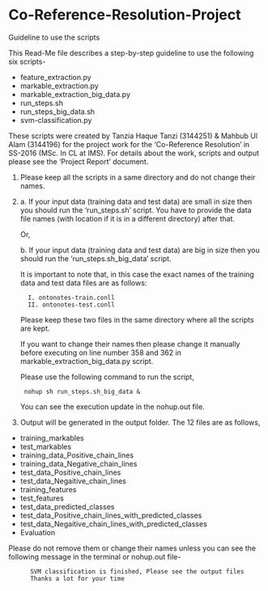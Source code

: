 # Co-Reference-Resolution-Project

Guideline to use the scripts

This Read-Me file describes a step-by-step guideline to use the following six scripts-

* feature_extraction.py
* markable_extraction.py
* markable_extraction_big_data.py
* run_steps.sh
* run_steps_big_data.sh
* svm-classification.py

These scripts were created by Tanzia Haque Tanzi (3144251) & Mahbub Ul Alam (3144196) for the project work for the ‘Co-Reference Resolution’ in SS-2016 (MSc. In CL at IMS). For details about the work, scripts and output please see the ‘Project Report’ document.

1. Please keep all the scripts in a same directory and do not change their names. 


2. a. If your input data (training data and test data) are small in size then you should run the ‘run_steps.sh’ script. You have to provide the data file names (with location if it is in a different directory) after that.
      
      Or,
   
   b. If your input data (training data and test data) are big in size then you should run the ‘run_steps.sh_big_data’ script. 
   
   It is important to note that, in this case the exact names of the training data and test data files are as follows:
      
         I. ontonotes-train.conll
         II. ontonotes-test.conll
         
      Please keep these two files in the same directory where all the scripts are kept. 
      
      If you want to change their names then please change it manually before executing on line number 358 and 362 in markable_extraction_big_data.py script.
      
      Please use the following command to run the script,
      
        nohup sh run_steps.sh_big_data &

      You can see the execution update in the nohup.out file.

3. Output will be generated in the output folder. The 12 files are as follows,

* training_markables
* test_markables
* training_data_Positive_chain_lines
* training_data_Negative_chain_lines
* test_data_Positive_chain_lines
* test_data_Negaitive_chain_lines
* training_features
* test_features
* test_data_predicted_classes
* test_data_Positive_chain_lines_with_predicted_classes
* test_data_Negaitive_chain_lines_with_predicted_classes
* Evaluation

Please do not remove them or change their names unless you can see the following message in the terminal or nohup.out file-

          SVM classification is finished, Please see the output files
          Thanks a lot for your time

